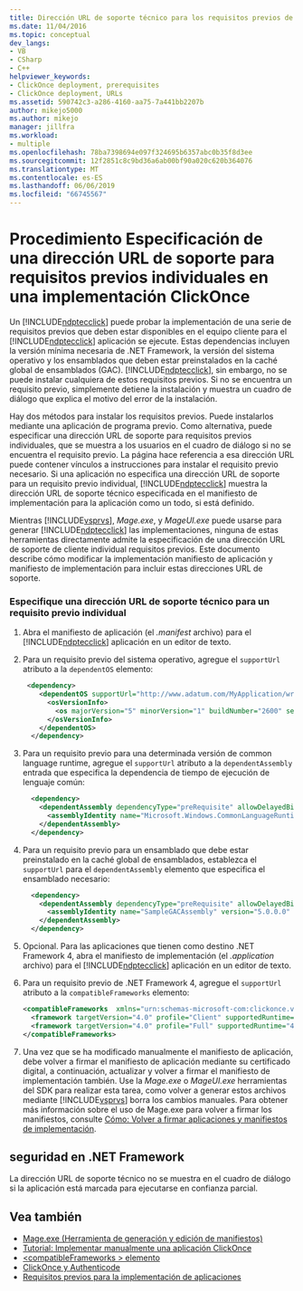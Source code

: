 ```yaml
---
title: Dirección URL de soporte técnico para los requisitos previos de implementación de ClickOnce
ms.date: 11/04/2016
ms.topic: conceptual
dev_langs:
- VB
- CSharp
- C++
helpviewer_keywords:
- ClickOnce deployment, prerequisites
- ClickOnce deployment, URLs
ms.assetid: 590742c3-a286-4160-aa75-7a441bb2207b
author: mikejo5000
ms.author: mikejo
manager: jillfra
ms.workload:
- multiple
ms.openlocfilehash: 78ba7398694e097f324695b6357abc0b35f8d3ee
ms.sourcegitcommit: 12f2851c8c9bd36a6ab00bf90a020c620b364076
ms.translationtype: MT
ms.contentlocale: es-ES
ms.lasthandoff: 06/06/2019
ms.locfileid: "66745567"
---
```

# <a name="how-to-specify-a-support-url-for-individual-prerequisites-in-a-clickonce-deployment"></a>Procedimiento Especificación de una dirección URL de soporte para requisitos previos individuales en una implementación ClickOnce
Un [!INCLUDE[ndptecclick](../deployment/includes/ndptecclick_md.md)] puede probar la implementación de una serie de requisitos previos que deben estar disponibles en el equipo cliente para el [!INCLUDE[ndptecclick](../deployment/includes/ndptecclick_md.md)] aplicación se ejecute. Estas dependencias incluyen la versión mínima necesaria de .NET Framework, la versión del sistema operativo y los ensamblados que deben estar preinstalados en la caché global de ensamblados (GAC). [!INCLUDE[ndptecclick](../deployment/includes/ndptecclick_md.md)], sin embargo, no se puede instalar cualquiera de estos requisitos previos. Si no se encuentra un requisito previo, simplemente detiene la instalación y muestra un cuadro de diálogo que explica el motivo del error de la instalación.

 Hay dos métodos para instalar los requisitos previos. Puede instalarlos mediante una aplicación de programa previo. Como alternativa, puede especificar una dirección URL de soporte para requisitos previos individuales, que se muestra a los usuarios en el cuadro de diálogo si no se encuentra el requisito previo. La página hace referencia a esa dirección URL puede contener vínculos a instrucciones para instalar el requisito previo necesario. Si una aplicación no especifica una dirección URL de soporte para un requisito previo individual, [!INCLUDE[ndptecclick](../deployment/includes/ndptecclick_md.md)] muestra la dirección URL de soporte técnico especificada en el manifiesto de implementación para la aplicación como un todo, si está definido.

 Mientras [!INCLUDE[vsprvs](../code-quality/includes/vsprvs_md.md)], *Mage.exe*, y *MageUI.exe* puede usarse para generar [!INCLUDE[ndptecclick](../deployment/includes/ndptecclick_md.md)] las implementaciones, ninguna de estas herramientas directamente admite la especificación de una dirección URL de soporte de cliente individual requisitos previos. Este documento describe cómo modificar la implementación manifiesto de aplicación y manifiesto de implementación para incluir estas direcciones URL de soporte.

### <a name="specify-a-support-url-for-an-individual-prerequisite"></a>Especifique una dirección URL de soporte técnico para un requisito previo individual

1. Abra el manifiesto de aplicación (el *.manifest* archivo) para el [!INCLUDE[ndptecclick](../deployment/includes/ndptecclick_md.md)] aplicación en un editor de texto.

2. Para un requisito previo del sistema operativo, agregue el `supportUrl` atributo a la `dependentOS` elemento:

   ```xml
    <dependency>
       <dependentOS supportUrl="http://www.adatum.com/MyApplication/wrongOSFound.htm">
         <osVersionInfo>
           <os majorVersion="5" minorVersion="1" buildNumber="2600" servicePackMajor="0" servicePackMinor="0" />
         </osVersionInfo>
       </dependentOS>
     </dependency>
   ```

3. Para un requisito previo para una determinada versión de common language runtime, agregue el `supportUrl` atributo a la `dependentAssembly` entrada que especifica la dependencia de tiempo de ejecución de lenguaje común:

   ```xml
     <dependency>
       <dependentAssembly dependencyType="preRequisite" allowDelayedBinding="true" supportUrl=" http://www.adatum.com/MyApplication/wrongClrVersionFound.htm">
         <assemblyIdentity name="Microsoft.Windows.CommonLanguageRuntime" version="4.0.30319.0" />
       </dependentAssembly>
     </dependency>
   ```

4. Para un requisito previo para un ensamblado que debe estar preinstalado en la caché global de ensamblados, establezca el `supportUrl` para el `dependentAssembly` elemento que especifica el ensamblado necesario:

   ```xml
     <dependency>
       <dependentAssembly dependencyType="preRequisite" allowDelayedBinding="true" supportUrl=" http://www.adatum.com/MyApplication/missingSampleGACAssembly.htm">
         <assemblyIdentity name="SampleGACAssembly" version="5.0.0.0" publicKeyToken="04529dfb5da245c5" processorArchitecture="msil" language="neutral" />
       </dependentAssembly>
     </dependency>
   ```

5. Opcional. Para las aplicaciones que tienen como destino .NET Framework 4, abra el manifiesto de implementación (el *.application* archivo) para el [!INCLUDE[ndptecclick](../deployment/includes/ndptecclick_md.md)] aplicación en un editor de texto.

6. Para un requisito previo de .NET Framework 4, agregue el `supportUrl` atributo a la `compatibleFrameworks` elemento:

   ```xml
   <compatibleFrameworks  xmlns="urn:schemas-microsoft-com:clickonce.v2" supportUrl="http://adatum.com/MyApplication/CompatibleFrameworks.htm">
     <framework targetVersion="4.0" profile="Client" supportedRuntime="4.0.30319" />
     <framework targetVersion="4.0" profile="Full" supportedRuntime="4.0.30319" />
   </compatibleFrameworks>
   ```

7. Una vez que se ha modificado manualmente el manifiesto de aplicación, debe volver a firmar el manifiesto de aplicación mediante su certificado digital, a continuación, actualizar y volver a firmar el manifiesto de implementación también. Use la *Mage.exe* o *MageUI.exe* herramientas del SDK para realizar esta tarea, como volver a generar estos archivos mediante [!INCLUDE[vsprvs](../code-quality/includes/vsprvs_md.md)] borra los cambios manuales. Para obtener más información sobre el uso de Mage.exe para volver a firmar los manifiestos, consulte [Cómo: Volver a firmar aplicaciones y manifiestos de implementación](../deployment/how-to-re-sign-application-and-deployment-manifests.md).

## <a name="net-framework-security"></a>seguridad en .NET Framework
 La dirección URL de soporte técnico no se muestra en el cuadro de diálogo si la aplicación está marcada para ejecutarse en confianza parcial.

## <a name="see-also"></a>Vea también
- [Mage.exe (Herramienta de generación y edición de manifiestos)](/dotnet/framework/tools/mage-exe-manifest-generation-and-editing-tool)
- [Tutorial: Implementar manualmente una aplicación ClickOnce](../deployment/walkthrough-manually-deploying-a-clickonce-application.md)
- [\<compatibleFrameworks > elemento](../deployment/compatibleframeworks-element-clickonce-deployment.md)
- [ClickOnce y Authenticode](../deployment/clickonce-and-authenticode.md)
- [Requisitos previos para la implementación de aplicaciones](../deployment/application-deployment-prerequisites.md)